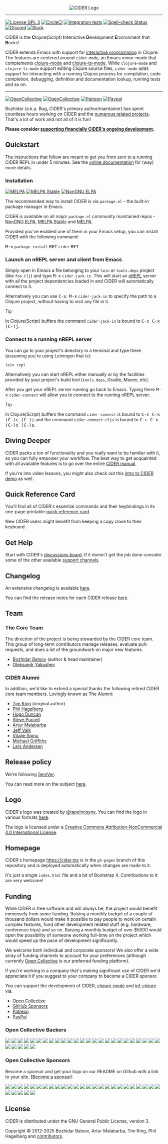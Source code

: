 <p align="center">
  <img src="https://raw.github.com/clojure-emacs/cider/master/logo/cider-logo-w640.png" alt="CIDER Logo"/>
</p>

-----------
[![License GPL 3][badge-license]](http://www.gnu.org/licenses/gpl-3.0.txt)
[![CircleCI](https://circleci.com/gh/clojure-emacs/cider.svg?style=svg)](https://circleci.com/gh/clojure-emacs/cider)
[![Integration tests](https://github.com/clojure-emacs/cider/actions/workflows/test.yml/badge.svg)](https://github.com/clojure-emacs/cider/actions/workflows/test.yml)
[![Spell-check Status](https://github.com/clojure-emacs/cider/actions/workflows/spell_checking.yml/badge.svg)](https://github.com/clojure-emacs/cider/actions/workflows/spell_checking.yml)
[![Discord](https://img.shields.io/badge/chat-on%20discord-7289da.svg?sanitize=true)](https://discord.com/invite/nFPpynQPME)
[![Slack](https://img.shields.io/badge/chat-%23cider-green.svg?style=flat)](http://clojurians.net)

CIDER is the **C**lojure(Script) **I**nteractive **D**evelopment **E**nvironment
that **R**ocks!

CIDER extends Emacs with support for [interactive
programming](https://docs.cider.mx/cider/usage/interactive_programming.html) in
Clojure. The features are centered around `cider-mode`, an Emacs minor-mode that
complements [clojure-mode][] and [clojure-ts-mode][]. While `clojure-mode` and
`clojure-ts-mode` support editing Clojure source files, `cider-mode` adds
support for interacting with a running Clojure process for compilation, code
completion, debugging, definition and documentation lookup, running tests and so
on.

-----------
[![OpenCollective](https://opencollective.com/cider/backers/badge.svg)](#open-collective-backers)
[![OpenCollective](https://opencollective.com/cider/sponsors/badge.svg)](#open-collective-sponsors)
[![Patreon](https://img.shields.io/badge/patreon-donate-orange.svg)](https://www.patreon.com/bbatsov)
[![Paypal](https://www.paypalobjects.com/en_US/i/btn/btn_donate_SM.gif)](https://www.paypal.com/cgi-bin/webscr?cmd=_s-xclick&hosted_button_id=GRQKNBM6P8VRQ)

Bozhidar (a.k.a. Bug, CIDER's primary author/maintainer) has spent countless hours working on
CIDER and the [numerous related projects](https://metaredux.com/posts/2018/11/09/ciders-orchard-the-heart.html). That's a lot of work and not all of it is fun!

**Please consider [supporting financially CIDER's ongoing development](#funding).**

## Quickstart

The instructions that follow are meant to get you from zero to a running CIDER
REPL in under 5 minutes.  See the
[online documentation](https://docs.cider.mx) for (way) more
details.

### Installation

[![MELPA](http://melpa.org/packages/cider-badge.svg)](http://melpa.org/#/cider)
[![MELPA Stable](http://stable.melpa.org/packages/cider-badge.svg)](http://stable.melpa.org/#/cider)
[![NonGNU ELPA](https://elpa.nongnu.org/nongnu/cider.svg)](https://elpa.nongnu.org/nongnu/cider.html)

The recommended way to install CIDER is via `package.el` - the built-in package
manager in Emacs.

CIDER is available on all major `package.el` community
maintained repos - [NonGNU ELPA](https://elpa.nongnu.org),
[MELPA Stable](http://stable.melpa.org)
and [MELPA](http://melpa.org).

Provided you've enabled one of them in your Emacs setup, you can
install CIDER with the following command:

<kbd>M-x</kbd> `package-install` <kbd>RET</kbd> `cider` <kbd>RET</kbd>

### Launch an nREPL server and client from Emacs

Simply open in Emacs a file belonging to your `lein` or `tools.deps` project (like
`foo.clj`) and type <kbd>M-x</kbd> `cider-jack-in`. This will start an [nREPL][]
server with all the project dependencies loaded in and CIDER will automatically
connect to it.

Alternatively you can use <kbd>C-u M-x</kbd> `cider-jack-in` to specify the path to
a Clojure project, without having to visit any file in it.

> [!TIP]
>
> In Clojure(Script) buffers the command `cider-jack-in` is bound to <kbd>C-c C-x (C-)j</kbd>.

### Connect to a running nREPL server

You can go to your project's directory in a terminal and type there
(assuming you're using Leiningen that is):

```shell
lein repl
```

Alternatively you can start nREPL either manually or by the facilities provided
by your project's build tool (`tools.deps`, Gradle, Maven, etc).

After you get your nREPL server running go back to Emacs.  Typing there <kbd>M-x</kbd>
`cider-connect` will allow you to connect to the running nREPL server.

> [!TIP]
>
> In Clojure(Script) buffers the command `cider-connect` is bound to
> <kbd>C-c C-x (C-)c (C-)j</kbd> and the command `cider-connect-cljs` is bound to
> <kbd>C-c C-x (C-)c (C-)s</kbd>.

## Diving Deeper

CIDER packs a ton of functionality and you really want to be familiar with it,
so you can fully empower your workflow. The best way to get acquainted with all
available features is to go over the entire
[CIDER manual](https://docs.cider.mx/).

If you're into video lessons, you might also check out
this [intro to CIDER demo](https://www.youtube.com/watch?v=aYA4AAjLfT0) as well.

## Quick Reference Card

You'll find all of CIDER's essential commands and their keybindings in its
one-page printable [quick reference card](https://github.com/clojure-emacs/cider/blob/master/refcard/cider-refcard.pdf).

New CIDER users might benefit from keeping a copy close to their keyboard.

## Get Help

Start with CIDER's [discussions board](https://github.com/clojure-emacs/cider/discussions).
If it doesn't get the job done consider some of the other available
[support channels](https://docs.cider.mx/cider/about/support.html).

## Changelog

An extensive changelog is available [here](CHANGELOG.md).

You can find the release notes for each CIDER release [here](https://github.com/clojure-emacs/cider/releases).

## Team

### The Core Team

The direction of the project is being stewarded by the CIDER core team. This
group of long-term contributors manage releases, evaluate pull-requests, and
does a lot of the groundwork on major new features.

- [Bozhidar Batsov](https://github.com/bbatsov) (author & head maintainer)
- [Oleksandr Yakushev](https://github.com/alexander-yakushev)

### CIDER Alumni

In addition, we'd like to extend a special thanks the following retired CIDER
core team members. Lovingly known as The Alumni:

- [Tim King](https://github.com/kingtim) (original author)
- [Phil Hagelberg](https://github.com/technomancy)
- [Hugo Duncan](https://github.com/hugoduncan)
- [Steve Purcell](https://github.com/purcell)
- [Artur Malabarba](https://github.com/malabarba)
- [Jeff Valk](https://github.com/jeffvalk)
- [Vitalie Spinu](https://github.com/vspinu)
- [Michael Griffiths](https://github.com/cichli)
- [Lars Andersen](https://github.com/expez)

## Release policy

We’re following [SemVer](http://semver.org/).

You can read more on the subject [here](https://docs.cider.mx/cider/about/release_policy.html).

## Logo

CIDER's logo was created by [@tapeinosyne](https://github.com/tapeinosyne). You can find
the logo in various formats
[here](https://github.com/clojure-emacs/cider/tree/master/logo).

The logo is licensed under a
[Creative Commons Attribution-NonCommercial 4.0 International License](http://creativecommons.org/licenses/by-nc/4.0/deed.en_GB).

## Homepage

CIDER's homepage <https://cider.mx> is in the `gh-pages` branch of this repository and is deployed
automatically when changes are made to it.

It's just a single `index.html` file and a bit of Bootstrap 4. Contributions to it are very welcome!

## Funding

While CIDER is free software and will always be, the project would benefit immensely from some funding.
Raising a monthly budget of a couple of thousand dollars would make it possible to pay people to work on
certain complex features, fund other development related stuff (e.g. hardware, conference trips) and so on.
Raising a monthly budget of over $5000 would open the possibility of someone working full-time on the project
which would speed up the pace of development significantly.

We welcome both individual and corporate sponsors! We also offer a wide array of funding channels to account
for your preferences (although currently [Open Collective](https://opencollective.com/cider) is our preferred funding platform).

If you're working in a company that's making significant use of CIDER we'd appreciate it if you suggest to your company
to become a CIDER sponsor.

You can support the development of CIDER, [clojure-mode][] and [inf-clojure][] via:

- [Open Collective](https://opencollective.com/cider)
- [GitHub Sponsors](https://github.com/sponsors/bbatsov)
- [Patreon](https://www.patreon.com/bbatsov)
- [PayPal](https://www.paypal.me/bbatsov)

### Open Collective Backers

<a href="https://opencollective.com/cider/backer/0/website" target="_blank"><img src="https://opencollective.com/cider/backer/0/avatar.svg"></a>
<a href="https://opencollective.com/cider/backer/1/website" target="_blank"><img src="https://opencollective.com/cider/backer/1/avatar.svg"></a>
<a href="https://opencollective.com/cider/backer/2/website" target="_blank"><img src="https://opencollective.com/cider/backer/2/avatar.svg"></a>
<a href="https://opencollective.com/cider/backer/3/website" target="_blank"><img src="https://opencollective.com/cider/backer/3/avatar.svg"></a>
<a href="https://opencollective.com/cider/backer/4/website" target="_blank"><img src="https://opencollective.com/cider/backer/4/avatar.svg"></a>
<a href="https://opencollective.com/cider/backer/5/website" target="_blank"><img src="https://opencollective.com/cider/backer/5/avatar.svg"></a>
<a href="https://opencollective.com/cider/backer/6/website" target="_blank"><img src="https://opencollective.com/cider/backer/6/avatar.svg"></a>
<a href="https://opencollective.com/cider/backer/7/website" target="_blank"><img src="https://opencollective.com/cider/backer/7/avatar.svg"></a>
<a href="https://opencollective.com/cider/backer/8/website" target="_blank"><img src="https://opencollective.com/cider/backer/8/avatar.svg"></a>
<a href="https://opencollective.com/cider/backer/9/website" target="_blank"><img src="https://opencollective.com/cider/backer/9/avatar.svg"></a>
<a href="https://opencollective.com/cider/backer/10/website" target="_blank"><img src="https://opencollective.com/cider/backer/10/avatar.svg"></a>
<a href="https://opencollective.com/cider/backer/11/website" target="_blank"><img src="https://opencollective.com/cider/backer/11/avatar.svg"></a>
<a href="https://opencollective.com/cider/backer/12/website" target="_blank"><img src="https://opencollective.com/cider/backer/12/avatar.svg"></a>
<a href="https://opencollective.com/cider/backer/13/website" target="_blank"><img src="https://opencollective.com/cider/backer/13/avatar.svg"></a>
<a href="https://opencollective.com/cider/backer/14/website" target="_blank"><img src="https://opencollective.com/cider/backer/14/avatar.svg"></a>
<a href="https://opencollective.com/cider/backer/15/website" target="_blank"><img src="https://opencollective.com/cider/backer/15/avatar.svg"></a>
<a href="https://opencollective.com/cider/backer/16/website" target="_blank"><img src="https://opencollective.com/cider/backer/16/avatar.svg"></a>
<a href="https://opencollective.com/cider/backer/17/website" target="_blank"><img src="https://opencollective.com/cider/backer/17/avatar.svg"></a>
<a href="https://opencollective.com/cider/backer/18/website" target="_blank"><img src="https://opencollective.com/cider/backer/18/avatar.svg"></a>
<a href="https://opencollective.com/cider/backer/19/website" target="_blank"><img src="https://opencollective.com/cider/backer/19/avatar.svg"></a>
<a href="https://opencollective.com/cider/backer/20/website" target="_blank"><img src="https://opencollective.com/cider/backer/20/avatar.svg"></a>
<a href="https://opencollective.com/cider/backer/21/website" target="_blank"><img src="https://opencollective.com/cider/backer/21/avatar.svg"></a>
<a href="https://opencollective.com/cider/backer/22/website" target="_blank"><img src="https://opencollective.com/cider/backer/22/avatar.svg"></a>
<a href="https://opencollective.com/cider/backer/23/website" target="_blank"><img src="https://opencollective.com/cider/backer/23/avatar.svg"></a>
<a href="https://opencollective.com/cider/backer/24/website" target="_blank"><img src="https://opencollective.com/cider/backer/24/avatar.svg"></a>
<a href="https://opencollective.com/cider/backer/25/website" target="_blank"><img src="https://opencollective.com/cider/backer/25/avatar.svg"></a>
<a href="https://opencollective.com/cider/backer/26/website" target="_blank"><img src="https://opencollective.com/cider/backer/26/avatar.svg"></a>
<a href="https://opencollective.com/cider/backer/27/website" target="_blank"><img src="https://opencollective.com/cider/backer/27/avatar.svg"></a>
<a href="https://opencollective.com/cider/backer/28/website" target="_blank"><img src="https://opencollective.com/cider/backer/28/avatar.svg"></a>
<a href="https://opencollective.com/cider/backer/29/website" target="_blank"><img src="https://opencollective.com/cider/backer/29/avatar.svg"></a>

### Open Collective Sponsors

Become a sponsor and get your logo on our README on Github with a link to your
site. [[Become a sponsor](https://opencollective.com/cider#sponsor)]

<a href="https://opencollective.com/cider/sponsor/0/website" target="_blank"><img src="https://opencollective.com/cider/sponsor/0/avatar.svg"></a>
<a href="https://opencollective.com/cider/sponsor/1/website" target="_blank"><img src="https://opencollective.com/cider/sponsor/1/avatar.svg"></a>
<a href="https://opencollective.com/cider/sponsor/2/website" target="_blank"><img src="https://opencollective.com/cider/sponsor/2/avatar.svg"></a>
<a href="https://opencollective.com/cider/sponsor/3/website" target="_blank"><img src="https://opencollective.com/cider/sponsor/3/avatar.svg"></a>
<a href="https://opencollective.com/cider/sponsor/4/website" target="_blank"><img src="https://opencollective.com/cider/sponsor/4/avatar.svg"></a>
<a href="https://opencollective.com/cider/sponsor/5/website" target="_blank"><img src="https://opencollective.com/cider/sponsor/5/avatar.svg"></a>
<a href="https://opencollective.com/cider/sponsor/6/website" target="_blank"><img src="https://opencollective.com/cider/sponsor/6/avatar.svg"></a>
<a href="https://opencollective.com/cider/sponsor/7/website" target="_blank"><img src="https://opencollective.com/cider/sponsor/7/avatar.svg"></a>
<a href="https://opencollective.com/cider/sponsor/8/website" target="_blank"><img src="https://opencollective.com/cider/sponsor/8/avatar.svg"></a>
<a href="https://opencollective.com/cider/sponsor/9/website" target="_blank"><img src="https://opencollective.com/cider/sponsor/9/avatar.svg"></a>
<a href="https://opencollective.com/cider/sponsor/10/website" target="_blank"><img src="https://opencollective.com/cider/sponsor/10/avatar.svg"></a>
<a href="https://opencollective.com/cider/sponsor/11/website" target="_blank"><img src="https://opencollective.com/cider/sponsor/11/avatar.svg"></a>
<a href="https://opencollective.com/cider/sponsor/12/website" target="_blank"><img src="https://opencollective.com/cider/sponsor/12/avatar.svg"></a>
<a href="https://opencollective.com/cider/sponsor/13/website" target="_blank"><img src="https://opencollective.com/cider/sponsor/13/avatar.svg"></a>
<a href="https://opencollective.com/cider/sponsor/14/website" target="_blank"><img src="https://opencollective.com/cider/sponsor/14/avatar.svg"></a>
<a href="https://opencollective.com/cider/sponsor/15/website" target="_blank"><img src="https://opencollective.com/cider/sponsor/15/avatar.svg"></a>
<a href="https://opencollective.com/cider/sponsor/16/website" target="_blank"><img src="https://opencollective.com/cider/sponsor/16/avatar.svg"></a>
<a href="https://opencollective.com/cider/sponsor/17/website" target="_blank"><img src="https://opencollective.com/cider/sponsor/17/avatar.svg"></a>
<a href="https://opencollective.com/cider/sponsor/18/website" target="_blank"><img src="https://opencollective.com/cider/sponsor/18/avatar.svg"></a>
<a href="https://opencollective.com/cider/sponsor/19/website" target="_blank"><img src="https://opencollective.com/cider/sponsor/19/avatar.svg"></a>
<a href="https://opencollective.com/cider/sponsor/20/website" target="_blank"><img src="https://opencollective.com/cider/sponsor/20/avatar.svg"></a>
<a href="https://opencollective.com/cider/sponsor/21/website" target="_blank"><img src="https://opencollective.com/cider/sponsor/21/avatar.svg"></a>
<a href="https://opencollective.com/cider/sponsor/22/website" target="_blank"><img src="https://opencollective.com/cider/sponsor/22/avatar.svg"></a>
<a href="https://opencollective.com/cider/sponsor/23/website" target="_blank"><img src="https://opencollective.com/cider/sponsor/23/avatar.svg"></a>
<a href="https://opencollective.com/cider/sponsor/24/website" target="_blank"><img src="https://opencollective.com/cider/sponsor/24/avatar.svg"></a>
<a href="https://opencollective.com/cider/sponsor/25/website" target="_blank"><img src="https://opencollective.com/cider/sponsor/25/avatar.svg"></a>
<a href="https://opencollective.com/cider/sponsor/26/website" target="_blank"><img src="https://opencollective.com/cider/sponsor/26/avatar.svg"></a>
<a href="https://opencollective.com/cider/sponsor/27/website" target="_blank"><img src="https://opencollective.com/cider/sponsor/27/avatar.svg"></a>
<a href="https://opencollective.com/cider/sponsor/28/website" target="_blank"><img src="https://opencollective.com/cider/sponsor/28/avatar.svg"></a>
<a href="https://opencollective.com/cider/sponsor/29/website" target="_blank"><img src="https://opencollective.com/cider/sponsor/29/avatar.svg"></a>

## License

CIDER is distributed under the GNU General Public License, version 3.

Copyright © 2012-2025 Bozhidar Batsov, Artur Malabarba, Tim King, Phil Hagelberg and
[contributors](https://github.com/clojure-emacs/cider/contributors).

[badge-license]: https://img.shields.io/badge/license-GPL_3-green.svg
[nREPL]:https://github.com/nrepl/nrepl
[clojure-mode]: https://github.com/clojure-emacs/clojure-mode
[clojure-ts-mode]: https://github.com/clojure-emacs/clojure-ts-mode
[inf-clojure]: https://github.com/clojure-emacs/inf-clojure
